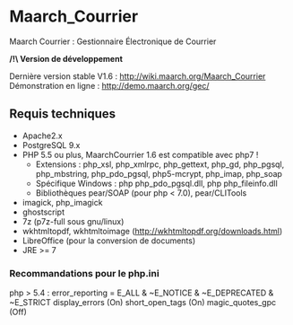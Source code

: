 # Maarch_Courrier
Maarch Courrier : Gestionnaire Électronique de Courrier

**/!\ Version de développement**

Dernière version stable V1.6 : http://wiki.maarch.org/Maarch_Courrier
Démonstration en ligne : http://demo.maarch.org/gec/

## Requis techniques

* Apache2.x
* PostgreSQL 9.x
* PHP 5.5 ou plus, MaarchCourrier 1.6 est compatible avec php7 !
   * Extensions : php_xsl, php_xmlrpc, php_gettext, php_gd, php_pgsql, php_mbstring, php_pdo_pgsql, php5-mcrypt, php_imap, php_soap
   * Spécifique Windows : php php_pdo_pgsql.dll, php php_fileinfo.dll
   * Bibliothèques pear/SOAP (pour php < 7.0), pear/CLITools
* imagick, php_imagick
* ghostscript
* 7z (p7z-full sous gnu/linux)
* wkhtmltopdf, wkhtmltoimage (http://wkhtmltopdf.org/downloads.html)
* LibreOffice (pour la conversion de documents)
* JRE >= 7

###  Recommandations pour le php.ini

php > 5.4 : error_reporting = E_ALL & ~E_NOTICE & ~E_DEPRECATED & ~E_STRICT
display_errors (On)
short_open_tags (On)
magic_quotes_gpc (Off)

